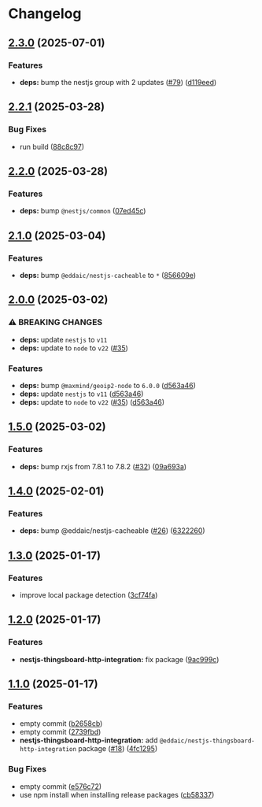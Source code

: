 # Changelog

## [2.3.0](https://github.com/emackie-eddaic/nestjs-services/compare/nestjs-thingsboard-http-integration-v2.2.1...nestjs-thingsboard-http-integration-v2.3.0) (2025-07-01)


### Features

* **deps:** bump the nestjs group with 2 updates ([#79](https://github.com/emackie-eddaic/nestjs-services/issues/79)) ([d119eed](https://github.com/emackie-eddaic/nestjs-services/commit/d119eeddc2bde9d64f70d3b2e59fae1387499227))

## [2.2.1](https://github.com/emackie-eddaic/nestjs-services/compare/nestjs-thingsboard-http-integration-v2.2.0...nestjs-thingsboard-http-integration-v2.2.1) (2025-03-28)


### Bug Fixes

* run build ([88c8c97](https://github.com/emackie-eddaic/nestjs-services/commit/88c8c97cff5deec54acd0151696cec02df8aa94c))

## [2.2.0](https://github.com/emackie-eddaic/nestjs-services/compare/nestjs-thingsboard-http-integration-v2.1.0...nestjs-thingsboard-http-integration-v2.2.0) (2025-03-28)


### Features

* **deps:** bump `@nestjs/common` ([07ed45c](https://github.com/emackie-eddaic/nestjs-services/commit/07ed45c046d770f892e24ec99d85ba53b802b3b3))

## [2.1.0](https://github.com/emackie-eddaic/nestjs-services/compare/nestjs-thingsboard-http-integration-v2.0.0...nestjs-thingsboard-http-integration-v2.1.0) (2025-03-04)


### Features

* **deps:** bump `@eddaic/nestjs-cacheable` to `*` ([856609e](https://github.com/emackie-eddaic/nestjs-services/commit/856609e91752804bcfaa5593d8bcc62873042c40))

## [2.0.0](https://github.com/emackie-eddaic/nestjs-services/compare/nestjs-thingsboard-http-integration-v1.5.0...nestjs-thingsboard-http-integration-v2.0.0) (2025-03-02)


### ⚠ BREAKING CHANGES

* **deps:** update `nestjs` to `v11`
* **deps:** update to `node` to `v22` ([#35](https://github.com/emackie-eddaic/nestjs-services/issues/35))

### Features

* **deps:** bump `@maxmind/geoip2-node` to `6.0.0` ([d563a46](https://github.com/emackie-eddaic/nestjs-services/commit/d563a460dd993a612572a8eb585619a1ff8f95d0))
* **deps:** update `nestjs` to `v11` ([d563a46](https://github.com/emackie-eddaic/nestjs-services/commit/d563a460dd993a612572a8eb585619a1ff8f95d0))
* **deps:** update to `node` to `v22` ([#35](https://github.com/emackie-eddaic/nestjs-services/issues/35)) ([d563a46](https://github.com/emackie-eddaic/nestjs-services/commit/d563a460dd993a612572a8eb585619a1ff8f95d0))

## [1.5.0](https://github.com/emackie-eddaic/nestjs-services/compare/nestjs-thingsboard-http-integration-v1.4.0...nestjs-thingsboard-http-integration-v1.5.0) (2025-03-02)


### Features

* **deps:** bump rxjs from 7.8.1 to 7.8.2 ([#32](https://github.com/emackie-eddaic/nestjs-services/issues/32)) ([09a693a](https://github.com/emackie-eddaic/nestjs-services/commit/09a693a475dfc7e9e78785c21753fa6fc49aea95))

## [1.4.0](https://github.com/emackie-eddaic/nestjs-services/compare/nestjs-thingsboard-http-integration-v1.3.0...nestjs-thingsboard-http-integration-v1.4.0) (2025-02-01)


### Features

* **deps:** bump @eddaic/nestjs-cacheable ([#26](https://github.com/emackie-eddaic/nestjs-services/issues/26)) ([6322260](https://github.com/emackie-eddaic/nestjs-services/commit/63222604f83f0ee575e8346c33caa52044ac290f))

## [1.3.0](https://github.com/emackie-eddaic/nestjs-services/compare/nestjs-thingsboard-http-integration-v1.2.0...nestjs-thingsboard-http-integration-v1.3.0) (2025-01-17)


### Features

* improve local package detection ([3cf74fa](https://github.com/emackie-eddaic/nestjs-services/commit/3cf74faa763082c01a7e711dff0d7b3e499f97c1))

## [1.2.0](https://github.com/emackie-eddaic/nestjs-services/compare/nestjs-thingsboard-http-integration-v1.1.0...nestjs-thingsboard-http-integration-v1.2.0) (2025-01-17)


### Features

* **nestjs-thingsboard-http-integration:** fix package ([9ac999c](https://github.com/emackie-eddaic/nestjs-services/commit/9ac999c099aabe48262e4b5cbeaa4cc01a2d8385))

## [1.1.0](https://github.com/emackie-eddaic/nestjs-services/compare/nestjs-thingsboard-http-integration-v1.0.0...nestjs-thingsboard-http-integration-v1.1.0) (2025-01-17)


### Features

* empty commit ([b2658cb](https://github.com/emackie-eddaic/nestjs-services/commit/b2658cb3941a869348c8b4fe2ea993e88cc8173f))
* empty commit ([2739fbd](https://github.com/emackie-eddaic/nestjs-services/commit/2739fbde3746c990387abd957f60a71de9555073))
* **nestjs-thingsboard-http-integration:** add `@eddaic/nestjs-thingsboard-http-integration` package ([#18](https://github.com/emackie-eddaic/nestjs-services/issues/18)) ([4fc1295](https://github.com/emackie-eddaic/nestjs-services/commit/4fc1295177003f9fc7815a3b0171a6791397b499))


### Bug Fixes

* empty commit ([e576c72](https://github.com/emackie-eddaic/nestjs-services/commit/e576c72d5482863367414eb941b76ab4e9019dff))
* use npm install when installing release packages ([cb58337](https://github.com/emackie-eddaic/nestjs-services/commit/cb583372da5e92753761244381ed8ccd0979c2ef))

